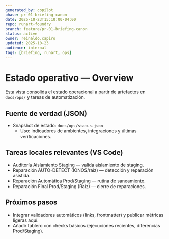 ```yaml
---
generated_by: copilot
phase: pr-01-briefing-canon
date: 2025-10-23T15:10:00-04:00
repo: runart-foundry
branch: feature/pr-01-briefing-canon
status: active
owner: reinaldo.capiro
updated: 2025-10-23
audience: internal
tags: [briefing, runart, ops]
---
```


# Estado operativo — Overview

Esta vista consolida el estado operacional a partir de artefactos en `docs/ops/` y tareas de automatización.

## Fuente de verdad (JSON)
- Snapshot de estado: `docs/ops/status.json`
  - Uso: indicadores de ambientes, integraciones y últimas verificaciones.

## Tareas locales relevantes (VS Code)
- Auditoría Aislamiento Staging — valida aislamiento de staging.
- Reparación AUTO-DETECT (IONOS/raíz) — detección y reparación asistida.
- Reparación Automática Prod/Staging — rutina de saneamiento.
- Reparación Final Prod/Staging (Raíz) — cierre de reparaciones.

## Próximos pasos
- Integrar validadores automáticos (links, frontmatter) y publicar métricas ligeras aquí.
- Añadir tablero con checks básicos (ejecuciones recientes, diferencias Prod/Staging).
